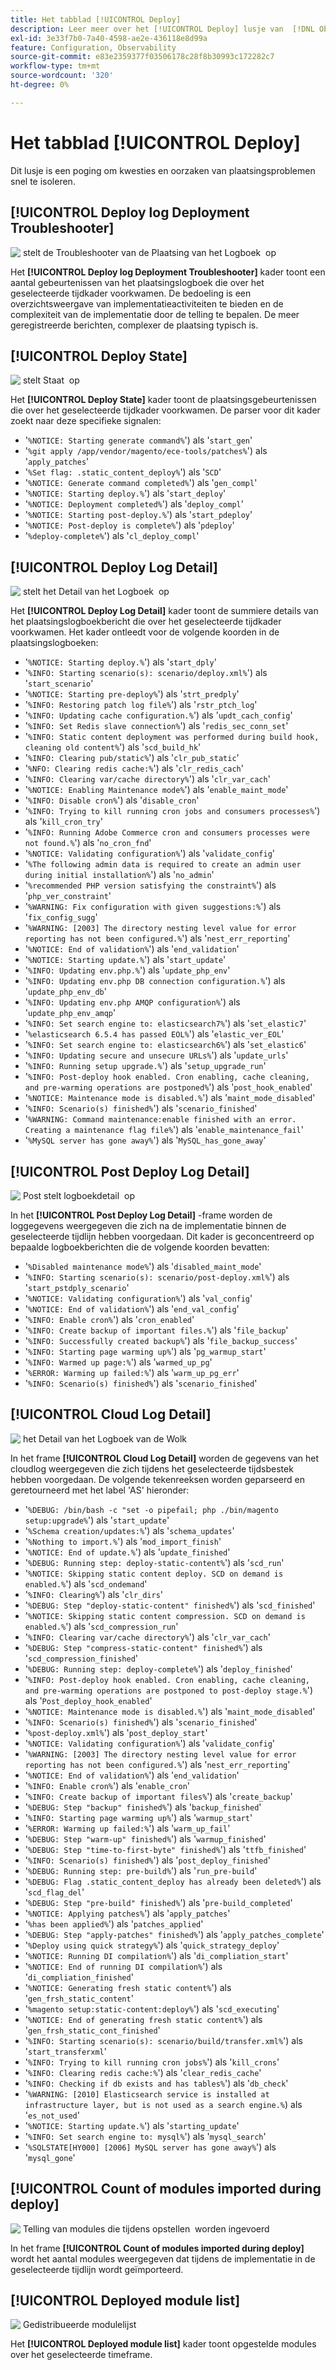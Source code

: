 ```yaml
---
title: Het tabblad [!UICONTROL Deploy]
description: Leer meer over het [!UICONTROL Deploy] lusje van  [!DNL Observation for Adobe Commerce].
exl-id: 3e33f7b0-7a40-4598-ae2e-436118e8d99a
feature: Configuration, Observability
source-git-commit: e83e2359377f03506178c28f8b30993c172282c7
workflow-type: tm+mt
source-wordcount: '320'
ht-degree: 0%

---
```


# Het tabblad [!UICONTROL Deploy]

Dit lusje is een poging om kwesties en oorzaken van plaatsingsproblemen snel te isoleren.

## [!UICONTROL Deploy log Deployment Troubleshooter]

![&#x200B; stelt de Troubleshooter van de Plaatsing van het Logboek &#x200B;](../../assets/tools/observation-for-adobe-commerce/deploy-tab-1.jpg) op

Het **[!UICONTROL Deploy log Deployment Troubleshooter]** kader toont een aantal gebeurtenissen van het plaatsingslogboek die over het geselecteerde tijdkader voorkwamen. De bedoeling is een overzichtsweergave van implementatieactiviteiten te bieden en de complexiteit van de implementatie door de telling te bepalen. De meer geregistreerde berichten, complexer de plaatsing typisch is.

## [!UICONTROL Deploy State]

![&#x200B; stelt Staat &#x200B;](../../assets/tools/observation-for-adobe-commerce/deploy-tab-2.jpg) op

Het **[!UICONTROL Deploy State]** kader toont de plaatsingsgebeurtenissen die over het geselecteerde tijdkader voorkwamen. De parser voor dit kader zoekt naar deze specifieke signalen:

* &#39;`%NOTICE: Starting generate command%`&#39;) als &#39;`start_gen`&#39;
* &#39;`%git apply /app/vendor/magento/ece-tools/patches%`&#39;) als &#39;`apply_patches`&#39;
* &#39;`%Set flag: .static_content_deploy%`&#39;) als &#39;`SCD`&#39;
* &#39;`%NOTICE: Generate command completed%`&#39;) als &#39;`gen_compl`&#39;
* &#39;`%NOTICE: Starting deploy.%`&#39;) als &#39;`start_deploy`&#39;
* &#39;`%NOTICE: Deployment completed%`&#39;) als &#39;`deploy_compl`&#39;
* &#39;`%NOTICE: Starting post-deploy.%`&#39;) als &#39;`start_pdeploy`&#39;
* &#39;`%NOTICE: Post-deploy is complete%`&#39;) als &#39;`pdeploy`&#39;
* &#39;`%deploy-complete%`&#39;) als &#39;`cl_deploy_compl`&#39;

## [!UICONTROL Deploy Log Detail]

![&#x200B; stelt het Detail van het Logboek &#x200B;](../../assets/tools/observation-for-adobe-commerce/deploy-tab-3.jpg) op

Het **[!UICONTROL Deploy Log Detail]** kader toont de summiere details van het plaatsingslogboekbericht die over het geselecteerde tijdkader voorkwamen. Het kader ontleedt voor de volgende koorden in de plaatsingslogboeken:

* &#39;`%NOTICE: Starting deploy.%`&#39;) als &#39;`start_dply`&#39;
* &#39;`%INFO: Starting scenario(s): scenario/deploy.xml%`&#39;) als &#39;`start_scenario`&#39;
* &#39;`%NOTICE: Starting pre-deploy%`&#39;) als &#39;`strt_predply`&#39;
* &#39;`%INFO: Restoring patch log file%`&#39;) als &#39;`rstr_ptch_log`&#39;
* &#39;`%INFO: Updating cache configuration.%`&#39;) als &#39;`updt_cach_config`&#39;
* &#39;`%INFO: Set Redis slave connection%`&#39;) als &#39;`redis_sec_conn_set`&#39;
* &#39;`%INFO: Static content deployment was performed during build hook, cleaning old content%`&#39;) als &#39;`scd_build_hk`&#39;
* &#39;`%INFO: Clearing pub/static%`&#39;) als &#39;`clr_pub_static`&#39;
* &#39;`%NFO: Clearing redis cache:%`&#39;) als &#39;`clr_redis_cach`&#39;
* &#39;`%INFO: Clearing var/cache directory%`&#39;) als &#39;`clr_var_cach`&#39;
* &#39;`%NOTICE: Enabling Maintenance mode%`&#39;) als &#39;`enable_maint_mode`&#39;
* &#39;`%INFO: Disable cron%`&#39;) als &#39;`disable_cron`&#39;
* &#39;`%INFO: Trying to kill running cron jobs and consumers processes%`&#39;) als &#39;`kill_cron_try`&#39;
* &#39;`%INFO: Running Adobe Commerce cron and consumers processes were not found.%`&#39;) als &#39;`no_cron_fnd`&#39;
* &#39;`%NOTICE: Validating configuration%`&#39;) als &#39;`validate_config`&#39;
* &#39;`%The following admin data is required to create an admin user during initial installation%`&#39;) als &#39;`no_admin`&#39;
* &#39;`%recommended PHP version satisfying the constraint%`&#39;) als &#39;`php_ver_constraint`&#39;
* &#39;`%WARNING: Fix configuration with given suggestions:%`&#39;) als &#39;`fix_config_sugg`&#39;
* &#39;`%WARNING: [2003] The directory nesting level value for error reporting has not been configured.%`&#39;) als &#39;`nest_err_reporting`&#39;
* &#39;`%NOTICE: End of validation%`&#39;) als &#39;`end_validation`&#39;
* &#39;`%NOTICE: Starting update.%`&#39;) als &#39;`start_update`&#39;
* &#39;`%INFO: Updating env.php.%`&#39;) als &#39;`update_php_env`&#39;
* &#39;`%INFO: Updating env.php DB connection configuration.%`&#39;) als &#39;`update_php_env_db`&#39;
* &#39;`%INFO: Updating env.php AMQP configuration%`&#39;) als &#39;`update_php_env_amqp`&#39;
* &#39;`%INFO: Set search engine to: elasticsearch7%`&#39;) als &#39;`set_elastic7`&#39;
* &#39;`%elasticsearch 6.5.4 has passed EOL%`&#39;) als &#39;`elastic_ver_EOL`&#39;
* &#39;`%INFO: Set search engine to: elasticsearch6%`&#39;) als &#39;`set_elastic6`&#39;
* &#39;`%INFO: Updating secure and unsecure URLs%`&#39;) als &#39;`update_urls`&#39;
* &#39;`%INFO: Running setup upgrade.%`&#39;) als &#39;`setup_upgrade_run`&#39;
* &#39;`%INFO: Post-deploy hook enabled. Cron enabling, cache cleaning, and pre-warming operations are postponed%`&#39;) als &#39;`post_hook_enabled`&#39;
* &#39;`%NOTICE: Maintenance mode is disabled.%`&#39;) als &#39;`maint_mode_disabled`&#39;
* &#39;`%INFO: Scenario(s) finished%`&#39;) als &#39;`scenario_finished`&#39;
* &#39;`%WARNING: Command maintenance:enable finished with an error. Creating a maintenance flag file%`&#39;) als &#39;`enable_maintenance_fail`&#39;
* &#39;`%MySQL server has gone away%`&#39;) als &#39;`MySQL_has_gone_away`&#39;

## [!UICONTROL Post Deploy Log Detail]

![&#x200B; Post stelt logboekdetail &#x200B;](../../assets/tools/observation-for-adobe-commerce/deploy-tab-4.jpg) op

In het **[!UICONTROL Post Deploy Log Detail]** -frame worden de loggegevens weergegeven die zich na de implementatie binnen de geselecteerde tijdlijn hebben voorgedaan. Dit kader is geconcentreerd op bepaalde logboekberichten die de volgende koorden bevatten:

* &#39;`%Disabled maintenance mode%`&#39;) als &#39;`disabled_maint_mode`&#39;
* &#39;`%INFO: Starting scenario(s): scenario/post-deploy.xml%`&#39;) als &#39;`start_pstdply_scenario`&#39;
* &#39;`%NOTICE: Validating configuration%`&#39;) als &#39;`val_config`&#39;
* &#39;`%NOTICE: End of validation%`&#39;) als &#39;`end_val_config`&#39;
* &#39;`%INFO: Enable cron%`&#39;) als &#39;`cron_enabled`&#39;
* &#39;`%INFO: Create backup of important files.%`&#39;) als &#39;`file_backup`&#39;
* &#39;`%INFO: Successfully created backup%`&#39;) als &#39;`file_backup_success`&#39;
* &#39;`%INFO: Starting page warming up%`&#39;) als &#39;`pg_warmup_start`&#39;
* &#39;`%INFO: Warmed up page:%`&#39;) als &#39;`warmed_up_pg`&#39;
* &#39;`%ERROR: Warming up failed:%`&#39;) als &#39;`warm_up_pg_err`&#39;
* &#39;`%INFO: Scenario(s) finished%`&#39;) als &#39;`scenario_finished`&#39;

## [!UICONTROL Cloud Log Detail]

![&#x200B; het Detail van het Logboek van de Wolk &#x200B;](../../assets/tools/observation-for-adobe-commerce/deploy-tab-5.jpg)

In het frame **[!UICONTROL Cloud Log Detail]** worden de gegevens van het cloudlog weergegeven die zich tijdens het geselecteerde tijdsbestek hebben voorgedaan. De volgende tekenreeksen worden geparseerd en geretourneerd met het label &#39;AS&#39; hieronder:

* &#39;`%DEBUG: /bin/bash -c "set -o pipefail; php ./bin/magento setup:upgrade%`&#39;) als &#39;`start_update`&#39;
* &#39;`%Schema creation/updates:%`&#39;) als &#39;`schema_updates`&#39;
* &#39;`%Nothing to import.%`&#39;) als &#39;`mod_import_finish`&#39;
* &#39;`%NOTICE: End of update.%`&#39;) als &#39;`update_finished`&#39;
* &#39;`%DEBUG: Running step: deploy-static-content%`&#39;) als &#39;`scd_run`&#39;
* &#39;`%NOTICE: Skipping static content deploy. SCD on demand is enabled.%`&#39;) als &#39;`scd_ondemand`&#39;
* &#39;`%INFO: Clearing%`&#39;) als &#39;`clr_dirs`&#39;
* &#39;`%DEBUG: Step "deploy-static-content" finished%`&#39;) als &#39;`scd_finished`&#39;
* &#39;`%NOTICE: Skipping static content compression. SCD on demand is enabled.%`&#39;) als &#39;`scd_compression_run`&#39;
* &#39;`%INFO: Clearing var/cache directory%`&#39;) als &#39;`clr_var_cach`&#39;
* &#39;`%DEBUG: Step "compress-static-content" finished%`&#39;) als &#39;`scd_compression_finished`&#39;
* &#39;`%DEBUG: Running step: deploy-complete%`&#39;) als &#39;`deploy_finished`&#39;
* &#39;`%INFO: Post-deploy hook enabled. Cron enabling, cache cleaning, and pre-warming operations are postponed to post-deploy stage.%`&#39;) als &#39;`Post_deploy_hook_enabled`&#39;
* &#39;`%NOTICE: Maintenance mode is disabled.%`&#39;) als &#39;`maint_mode_disabled`&#39;
* &#39;`%INFO: Scenario(s) finished%`&#39;) als &#39;`scenario_finished`&#39;
* &#39;`%post-deploy.xml%`&#39;) als &#39;`post_deploy_start`&#39;
* &#39;`%NOTICE: Validating configuration%`&#39;) als &#39;`validate_config`&#39;
* &#39;`%WARNING: [2003] The directory nesting level value for error reporting has not been configured.%`&#39;) als &#39;`nest_err_reporting`&#39;
* &#39;`%NOTICE: End of validation%`&#39;) als &#39;`end_validation`&#39;
* &#39;`%INFO: Enable cron%`&#39;) als &#39;`enable_cron`&#39;
* &#39;`%INFO: Create backup of important files%`&#39;) als &#39;`create_backup`&#39;
* &#39;`%DEBUG: Step "backup" finished%`&#39;) als &#39;`backup_finished`&#39;
* &#39;`%INFO: Starting page warming up%`&#39;) als &#39;`warmup_start`&#39;
* &#39;`%ERROR: Warming up failed:%`&#39;) als &#39;`warm_up_fail`&#39;
* &#39;`%DEBUG: Step "warm-up" finished%`&#39;) als &#39;`warmup_finished`&#39;
* &#39;`%DEBUG: Step "time-to-first-byte" finished%`&#39;) als &#39;`ttfb_finished`&#39;
* &#39;`%INFO: Scenario(s) finished%`&#39;) als &#39;`post_deploy_finished`&#39;
* &#39;`%DEBUG: Running step: pre-build%`&#39;) als &#39;`run_pre-build`&#39;
* &#39;`%DEBUG: Flag .static_content_deploy has already been deleted%`&#39;) als &#39;`scd_flag_del`&#39;
* &#39;`%DEBUG: Step "pre-build" finished%`&#39;) als &#39;`pre-build_completed`&#39;
* &#39;`%NOTICE: Applying patches%`&#39;) als &#39;`apply_patches`&#39;
* &#39;`%has been applied%`&#39;) als &#39;`patches_applied`&#39;
* &#39;`%DEBUG: Step "apply-patches" finished%`&#39;) als &#39;`apply_patches_complete`&#39;
* &#39;`%Deploy using quick strategy%`&#39;) als &#39;`quick_strategy_deploy`&#39;
* &#39;`%NOTICE: Running DI compilation%`&#39;) als &#39;`di_compliation_start`&#39;
* &#39;`%NOTICE: End of running DI compilation%`&#39;) als &#39;`di_compliation_finished`&#39;
* &#39;`%NOTICE: Generating fresh static content%`&#39;) als &#39;`gen_frsh_static_content`&#39;
* &#39;`%magento setup:static-content:deploy%`&#39;) als &#39;`scd_executing`&#39;
* &#39;`%NOTICE: End of generating fresh static content%`&#39;) als &#39;`gen_frsh_static_cont_finished`&#39;
* &#39;`%INFO: Starting scenario(s): scenario/build/transfer.xml%`&#39;) als &#39;`start_transferxml`&#39;
* &#39;`%INFO: Trying to kill running cron jobs%`&#39;) als &#39;`kill_crons`&#39;
* &#39;`%INFO: Clearing redis cache:%`&#39;) als &#39;`clear_redis_cache`&#39;
* &#39;`%INFO: Checking if db exists and has tables%`&#39;) als &#39;`db_check`&#39;
* &#39;`%WARNING: [2010] Elasticsearch service is installed at infrastructure layer, but is not used as a search engine.%`) als &#39;`es_not_used`&#39;
* &#39;`%NOTICE: Starting update.%`&#39;) als &#39;`starting_update`&#39;
* &#39;`%INFO: Set search engine to: mysql%`&#39;) als &#39;`mysql_search`&#39;
* &#39;`%SQLSTATE[HY000] [2006] MySQL server has gone away%`&#39;) als &#39;`mysql_gone`&#39;

## [!UICONTROL Count of modules imported during deploy]

![&#x200B; Telling van modules die tijdens opstellen &#x200B;](../../assets/tools/observation-for-adobe-commerce/deploy-tab-6.jpg) worden ingevoerd

In het frame **[!UICONTROL Count of modules imported during deploy]** wordt het aantal modules weergegeven dat tijdens de implementatie in de geselecteerde tijdlijn wordt geïmporteerd.

## [!UICONTROL Deployed module list]

![&#x200B; Gedistribueerde modulelijst &#x200B;](../../assets/tools/observation-for-adobe-commerce/deploy-tab-7.jpg)

Het **[!UICONTROL Deployed module list]** kader toont opgestelde modules over het geselecteerde timeframe.
